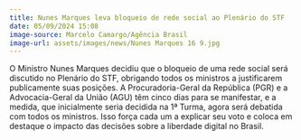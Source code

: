 ```yaml
---
title: Nunes Marques leva bloqueio de rede social ao Plenário do STF
date: 05/09/2024 15:08
image-source: Marcelo Camargo/Agência Brasil 
image-url: assets/images/news/Nunes Marques 16 9.jpg
---
```


O Ministro Nunes Marques decidiu que o bloqueio de uma rede social será discutido no Plenário do STF, obrigando todos os ministros a justificarem publicamente suas posições. A Procuradoria-Geral da República (PGR) e a Advocacia-Geral da União (AGU) têm cinco dias para se manifestar, e a medida, que inicialmente seria decidida na 1ª Turma, agora será debatida com todos os ministros. Isso força cada um a explicar seu voto e coloca em destaque o impacto das decisões sobre a liberdade digital no Brasil.